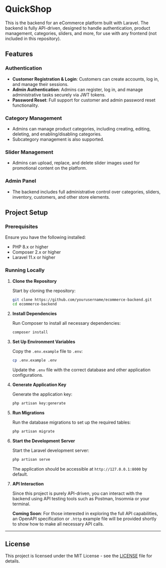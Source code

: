 # QuickShop

This is the backend for an eCommerce platform built with Laravel. The backend is fully API-driven, designed to handle authentication, product management, categories, sliders, and more, for use with any frontend (not included in this repository).

## Features

### Authentication

- **Customer Registration & Login**: Customers can create accounts, log in, and manage their sessions.
- **Admin Authentication**: Admins can register, log in, and manage administrative tasks securely via JWT tokens.
- **Password Reset**: Full support for customer and admin password reset functionality.

### Category Management

- Admins can manage product categories, including creating, editing, deleting, and enabling/disabling categories.
- Subcategory management is also supported.

### Slider Management

- Admins can upload, replace, and delete slider images used for promotional content on the platform.

### Admin Panel

- The backend includes full administrative control over categories, sliders, inventory, customers, and other store elements.

## Project Setup

### Prerequisites

Ensure you have the following installed:

- PHP 8.x or higher
- Composer 2.x or higher
- Laravel 11.x or higher

### Running Locally

1. **Clone the Repository**

   Start by cloning the repository:

   ```bash
   git clone https://github.com/yourusername/ecommerce-backend.git
   cd ecommerce-backend
   ```

2. **Install Dependencies**

   Run Composer to install all necessary dependencies:

   ```bash
   composer install
   ```

3. **Set Up Environment Variables**

   Copy the `.env.example` file to `.env`:

   ```bash
   cp .env.example .env
   ```

   Update the `.env` file with the correct database and other application configurations.

4. **Generate Application Key**

   Generate the application key:

   ```bash
   php artisan key:generate
   ```

5. **Run Migrations**

   Run the database migrations to set up the required tables:

   ```bash
   php artisan migrate
   ```

6. **Start the Development Server**

   Start the Laravel development server:

   ```bash
   php artisan serve
   ```

   The application should be accessible at `http://127.0.0.1:8000` by default.

7. **API Interaction**

   Since this project is purely API-driven, you can interact with the backend using API testing tools such as Postman, Insomnia or your terminal.

   **Coming Soon**: For those interested in exploring the full API capabilities, an OpenAPI specification or `.http` example file will be provided shortly to show how to make all necessary API calls.

---

## License

This project is licensed under the MIT License - see the [LICENSE](LICENSE) file for details.

